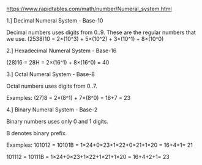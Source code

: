 https://www.rapidtables.com/math/number/Numeral_system.html

1.] Decimal Numeral System - Base-10

Decimal numbers uses digits from 0..9.
These are the regular numbers that we use.
(2538)10 = 2×(10^3) + 5×(10^2) + 3×(10^1) + 8×(10^0)

2.] Hexadecimal Numeral System - Base-16

(28)16 = 28H = 2×(16^1) + 8×(16^0) = 40

3.] Octal Numeral System - Base-8

Octal numbers uses digits from 0..7.

Examples:
(27)8 = 2×(8^1) + 7×(8^0) = 16+7 = 23

4.] Binary Numeral System - Base-2

Binary numbers uses only 0 and 1 digits.

B denotes binary prefix.

Examples:
101012 = 10101B = 1×24+0×23+1×22+0×21+1×20 = 16+4+1= 21

101112 = 10111B = 1×24+0×23+1×22+1×21+1×20 = 16+4+2+1= 23
